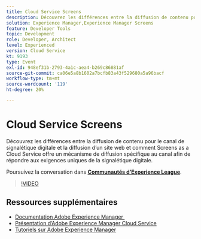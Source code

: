 ```yaml
---
title: Cloud Service Screens
description: Découvrez les différences entre la diffusion de contenu pour le canal de signalétique digitale et la diffusion d’un site web et comment Screens as a Cloud Service offre un mécanisme de diffusion spécifique au canal afin de répondre aux exigences uniques de la signalétique digitale.
solution: Experience Manager,Experience Manager Screens
feature: Developer Tools
topic: Development
role: Developer, Architect
level: Experienced
version: Cloud Service
kt: 9193
type: Event
exl-id: 948ef31b-2793-4a1c-aea4-b269c86881af
source-git-commit: ca06e5a8b1602a7bcfb83a43f529680a5a96bacf
workflow-type: tm+mt
source-wordcount: '119'
ht-degree: 20%

---
```


# Cloud Service Screens

Découvrez les différences entre la diffusion de contenu pour le canal de signalétique digitale et la diffusion d’un site web et comment Screens as a Cloud Service offre un mécanisme de diffusion spécifique au canal afin de répondre aux exigences uniques de la signalétique digitale.

Poursuivez la conversation dans **[Communautés d’Experience League](https://adobe.ly/3umX8Be)**.

>[!VIDEO](https://video.tv.adobe.com/v/337885/?quality=12&learn=on&hidetitle=true)

## Ressources supplémentaires

- [Documentation Adobe Experience Manager ](https://experienceleague.adobe.com/docs/experience-manager-cloud-service.html?lang=fr)
- [Présentation d’Adobe Experience Manager Cloud Service](https://experienceleague.adobe.com/docs/experience-manager-cloud-service/overview/home.html?lang=fr)
- [Tutoriels sur Adobe Experience Manager](https://experienceleague.adobe.com/docs/experience-manager-tutorials.html?lang=fr)

